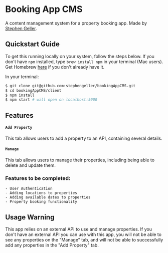 # Booking App CMS

A content management system for a property booking app. Made by [Stephen Geller](http://www.stephengeller.co.uk).

## Quickstart Guide

To get this running locally on your system, follow the steps below. If you don't have `npm` installed, type `brew install npm` in your terminal (Mac users). Get Homebrew [here](https://brew.sh/) if you don't already have it.

In your terminal:

```bash
$ git clone git@github.com:stephengeller/bookingAppCMS.git
$ cd bookingAppCMS/client
$ npm install
$ npm start # will open on localhost:5000
```

## Features

#### `Add Property`

This tab allows users to add a property to an API, containing several details.

#### `Manage`

This tab allows users to manage their properties, including being able to delete and update them.

### Features to be completed:

    - User Authentication
    - Adding locations to properties
    - Adding available dates to properties
    - Property booking functionality

## Usage Warning

This app relies on an external API to use and manage properties. If you don't have an external API you can use with this app, you will not be able to see any properties on the "Manage" tab, and will not be able to successfully add any properties in the "Add Property" tab.
